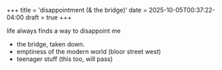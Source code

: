 +++
title = 'disappointment (& the bridge)'
date = 2025-10-05T00:37:22-04:00
draft = true
+++

life always finds a way to disappoint me

- the bridge, taken down.
- emptiness of the modern world (bloor street west)
- teenager stuff (this too, will pass)